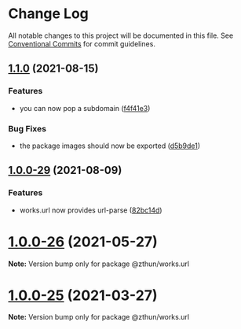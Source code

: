 # Change Log

All notable changes to this project will be documented in this file.
See [Conventional Commits](https://conventionalcommits.org) for commit guidelines.

## [1.1.0](https://github.com/zthun/works/compare/v1.0.0...v1.1.0) (2021-08-15)


### Features

* you can now pop a subdomain ([f4f41e3](https://github.com/zthun/works/commit/f4f41e3aa1a4813db2ba7c5e0fd11e04bfceb0af))


### Bug Fixes

* the package images should now be exported ([d5b9de1](https://github.com/zthun/works/commit/d5b9de1e5ef385c7e73731fcce26f6e59c03dc76))



## [1.0.0-29](https://github.com/zthun/works/compare/v1.0.0-28...v1.0.0-29) (2021-08-09)


### Features

* works.url now provides url-parse ([82bc14d](https://github.com/zthun/works/commit/82bc14def07d6e7919b73f246940d5d71cdde8c7))



# [1.0.0-26](https://github.com/zthun/works/compare/v1.0.0-25...v1.0.0-26) (2021-05-27)

**Note:** Version bump only for package @zthun/works.url





# [1.0.0-25](https://github.com/zthun/works/compare/v1.0.0-24...v1.0.0-25) (2021-03-27)

**Note:** Version bump only for package @zthun/works.url
